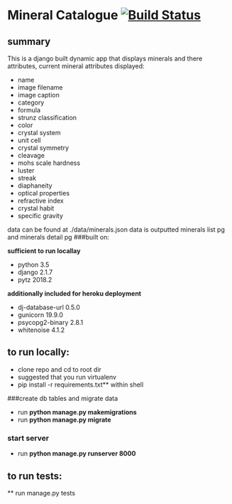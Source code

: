 # Mineral Catalogue [![Build Status](https://travis-ci.com/whiletrace/Python_Proj6.svg?branch=master)](https://travis-ci.com/whiletrace/Python_Proj6)
## summary
This is a django built dynamic app that displays minerals and there attributes, current mineral attributes displayed: 
* name
* image filename
* image caption
* category
* formula
* strunz classification
* color
* crystal system
* unit cell
* crystal symmetry
* cleavage
* mohs scale hardness
* luster
* streak
* diaphaneity
* optical properties
* refractive index
* crystal habit
* specific gravity

data can be found at ./data/minerals.json 
data is outputted minerals list pg 
and minerals detail pg
 ###built on:
 
 **sufficient to run locallay**
 * python  3.5
 * django  2.1.7
 * pytz 2018.2
 
 **additionally included for heroku deployment**
 * dj-database-url 0.5.0
 * gunicorn 19.9.0
 * psycopg2-binary 2.8.1
 * whitenoise 4.1.2
 
 ## to run locally:
 * clone repo and cd to root dir
 * suggested that you run virtualenv
 * pip install -r requirements.txt** within shell
 
 ###create db tables and migrate data
 *  run **python manage.py makemigrations**
 *  run **python manage.py migrate** 
 
 ### start server
 *  run **python manage.py runserver 8000**
 ## to run tests:
 ** run manage.py tests
